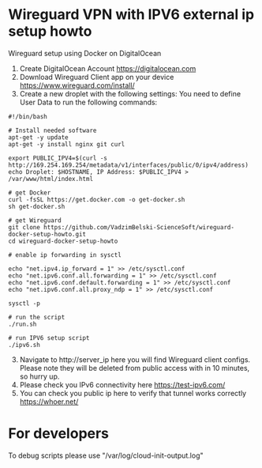 # Wireguard VPN with IPV6 external ip setup howto

Wireguard setup using Docker on DigitalOcean

1. Create DigitalOcean Account https://digitalocean.com
2. Download Wireguard Client app on your device https://www.wireguard.com/install/
3. Create a new droplet with the following settings:
   You need to define User Data to run the following commands:
```
#!/bin/bash

# Install needed software
apt-get -y update
apt-get -y install nginx git curl

export PUBLIC_IPV4=$(curl -s http://169.254.169.254/metadata/v1/interfaces/public/0/ipv4/address)
echo Droplet: $HOSTNAME, IP Address: $PUBLIC_IPV4 > /var/www/html/index.html

# get Docker
curl -fsSL https://get.docker.com -o get-docker.sh
sh get-docker.sh

# get Wireguard
git clone https://github.com/VadzimBelski-ScienceSoft/wireguard-docker-setup-howto.git
cd wireguard-docker-setup-howto
        
# enable ip forwarding in sysctl

echo "net.ipv4.ip_forward = 1" >> /etc/sysctl.conf
echo "net.ipv6.conf.all.forwarding = 1" >> /etc/sysctl.conf
echo "net.ipv6.conf.default.forwarding = 1" >> /etc/sysctl.conf
echo "net.ipv6.conf.all.proxy_ndp = 1" >> /etc/sysctl.conf

sysctl -p

# run the script
./run.sh

# run IPV6 setup script
./ipv6.sh

```

   3. Navigate to http://server_ip here you will find Wireguard client configs. Please note they will be deleted from public access with in 10 minutes, so hurry up.
   4. Please check you IPv6 connectivity here https://test-ipv6.com/
   5. You can check you public ip here to verify that tunnel works correctly https://whoer.net/ 


# For developers

To debug scripts please use "/var/log/cloud-init-output.log"
    

